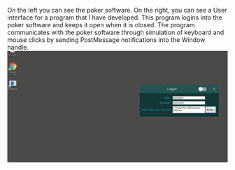 On the left you can see the poker software. On the right, you can see a User interface for a program that I have developed. This program logins into the poker software and keeps it open when it is closed. The program communicates with the poker software through simulation of keyboard and mouse clicks by sending PostMessage notifications into the Window handle. 
![](Demo.gif)
